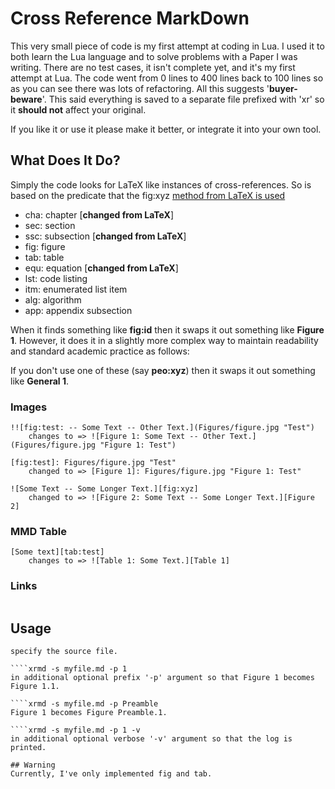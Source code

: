 # Cross Reference MarkDownThis very small piece of code is my first attempt at coding in Lua. I used it to both learn the Lua language and to solve problems with a Paper I was writing. There are no test cases, it isn't complete yet, and it's my first attempt at Lua. The code went from 0 lines to 400 lines back to 100 lines so as you can see there was lots of refactoring. All this suggests '**buyer-beware**'. This said everything is saved to a separate file prefixed with 'xr' so it **should not** affect your original.If you like it or use it please make it better, or integrate it into your own tool.## What Does It Do?Simply the code looks for LaTeX like instances of cross-references. So is based on the predicate that the fig:xyz [method from LaTeX is used](https://en.wikibooks.org/wiki/LaTeX/Labels_and_Cross-referencing#Introduction)- cha:	chapter [**changed from LaTeX**]- sec:	section- ssc:	subsection [**changed from LaTeX**]- fig:	figure- tab:	table- equ:	equation [**changed from LaTeX**]- lst:	code listing- itm:	enumerated list item- alg:	algorithm- app:	appendix subsectionWhen it finds something like **fig:id** then it swaps it out something like **Figure 1**. However, it does it in a slightly more complex way to maintain readability and standard academic practice as follows:If you don't use one of these (say **peo:xyz**) then it swaps it out something like **General 1**.### Images````!![fig:test: -- Some Text -- Other Text.](Figures/figure.jpg "Test")	changes to => ![Figure 1: Some Text -- Other Text.](Figures/figure.jpg "Figure 1: Test")[fig:test]: Figures/figure.jpg "Test"	changed to => [Figure 1]: Figures/figure.jpg "Figure 1: Test"	![Some Text -- Some Longer Text.][fig:xyz]	changed to => ![Figure 2: Some Text -- Some Longer Text.][Figure 2]````### MMD Table````[Some text][tab:test]	changes to => ![Table 1: Some Text.][Table 1]````### Links````````## Usage````xrmd -s myfile.mdspecify the source file.````xrmd -s myfile.md -p 1in additional optional prefix '-p' argument so that Figure 1 becomes Figure 1.1.````xrmd -s myfile.md -p PreambleFigure 1 becomes Figure Preamble.1.````xrmd -s myfile.md -p 1 -vin additional optional verbose '-v' argument so that the log is printed.## WarningCurrently, I've only implemented fig and tab.